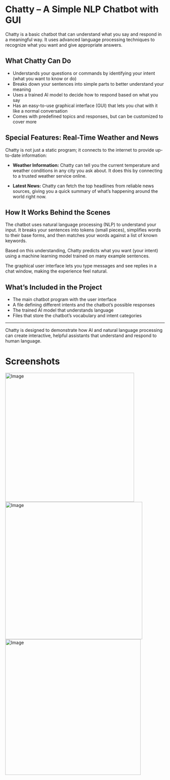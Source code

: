#  Chatty – A Simple NLP Chatbot with GUI

Chatty is a basic chatbot that can understand what you say and respond in a meaningful way. It uses advanced language processing techniques to recognize what you want and give appropriate answers.

## What Chatty Can Do

- Understands your questions or commands by identifying your intent (what you want to know or do)
- Breaks down your sentences into simple parts to better understand your meaning
- Uses a trained AI model to decide how to respond based on what you say
- Has an easy-to-use graphical interface (GUI) that lets you chat with it like a normal conversation
- Comes with predefined topics and responses, but can be customized to cover more

## Special Features: Real-Time Weather and News

Chatty is not just a static program; it connects to the internet to provide up-to-date information:

- **Weather Information:** Chatty can tell you the current temperature and weather conditions in any city you ask about. It does this by connecting to a trusted weather service online.
  
- **Latest News:** Chatty can fetch the top headlines from reliable news sources, giving you a quick summary of what’s happening around the world right now.

## How It Works Behind the Scenes

The chatbot uses natural language processing (NLP) to understand your input. It breaks your sentences into tokens (small pieces), simplifies words to their base forms, and then matches your words against a list of known keywords.

Based on this understanding, Chatty predicts what you want (your intent) using a machine learning model trained on many example sentences.

The graphical user interface lets you type messages and see replies in a chat window, making the experience feel natural.

## What’s Included in the Project

- The main chatbot program with the user interface
- A file defining different intents and the chatbot’s possible responses
- The trained AI model that understands language
- Files that store the chatbot’s vocabulary and intent categories

---

Chatty is designed to demonstrate how AI and natural language processing can create interactive, helpful assistants that understand and respond to human language.

# Screenshots
<img width="407" alt="Image" src="https://github.com/user-attachments/assets/da2a238d-4727-48f8-91db-f301982063f3" />
<img width="433" alt="Image" src="https://github.com/user-attachments/assets/5cfc53b2-d4f6-478e-bc9d-79d455c0f8df" />
<img width="428" alt="Image" src="https://github.com/user-attachments/assets/59fc2700-4f9c-43cd-9ca0-8a5cda8eaa63" />


